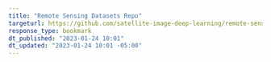 ```yaml
---
title: "Remote Sensing Datasets Repo"
targeturl: https://github.com/satellite-image-deep-learning/remote-sensing-datasets
response_type: bookmark
dt_published: "2023-01-24 10:01"
dt_updated: "2023-01-24 10:01 -05:00"
---
```

